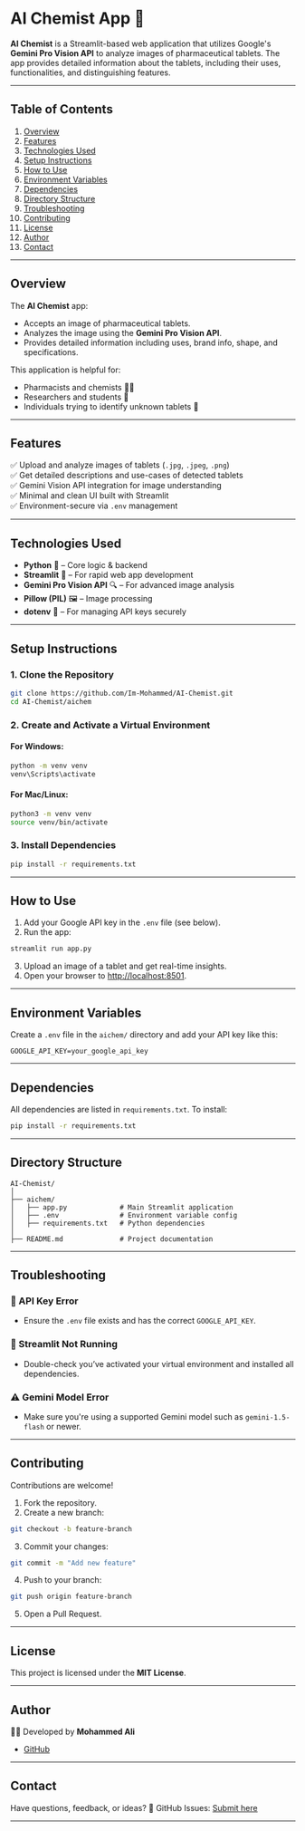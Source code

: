 # **AI Chemist App** 🧪

**AI Chemist** is a Streamlit-based web application that utilizes Google's **Gemini Pro Vision API** to analyze images of pharmaceutical tablets. The app provides detailed information about the tablets, including their uses, functionalities, and distinguishing features.

---

## **Table of Contents**
1. [Overview](#overview)
2. [Features](#features)
3. [Technologies Used](#technologies-used)
4. [Setup Instructions](#setup-instructions)
5. [How to Use](#how-to-use)
6. [Environment Variables](#environment-variables)
7. [Dependencies](#dependencies)
8. [Directory Structure](#directory-structure)
9. [Troubleshooting](#troubleshooting)
10. [Contributing](#contributing)
11. [License](#license)
12. [Author](#author)
13. [Contact](#contact)

---

## **Overview**

The **AI Chemist** app:
- Accepts an image of pharmaceutical tablets.
- Analyzes the image using the **Gemini Pro Vision API**.
- Provides detailed information including uses, brand info, shape, and specifications.

This application is helpful for:
- Pharmacists and chemists 🧑‍⚕️  
- Researchers and students 🔬  
- Individuals trying to identify unknown tablets 💊

---

## **Features**

✅ Upload and analyze images of tablets (`.jpg`, `.jpeg`, `.png`)  
✅ Get detailed descriptions and use-cases of detected tablets  
✅ Gemini Vision API integration for image understanding  
✅ Minimal and clean UI built with Streamlit  
✅ Environment-secure via `.env` management  

---

## **Technologies Used**

- **Python** 🐍 – Core logic & backend
- **Streamlit** 📱 – For rapid web app development
- **Gemini Pro Vision API** 🔍 – For advanced image analysis
- **Pillow (PIL)** 🖼 – Image processing
- **dotenv** 🔐 – For managing API keys securely

---

## **Setup Instructions**

### 1. Clone the Repository
```bash
git clone https://github.com/Im-Mohammed/AI-Chemist.git
cd AI-Chemist/aichem
````

### 2. Create and Activate a Virtual Environment

#### For Windows:

```bash
python -m venv venv
venv\Scripts\activate
```

#### For Mac/Linux:

```bash
python3 -m venv venv
source venv/bin/activate
```

### 3. Install Dependencies

```bash
pip install -r requirements.txt
```

---

## **How to Use**

1. Add your Google API key in the `.env` file (see below).
2. Run the app:

```bash
streamlit run app.py
```

3. Upload an image of a tablet and get real-time insights.
4. Open your browser to [http://localhost:8501](http://localhost:8501).

---

## **Environment Variables**

Create a `.env` file in the `aichem/` directory and add your API key like this:

```plaintext
GOOGLE_API_KEY=your_google_api_key
```

---

## **Dependencies**

All dependencies are listed in `requirements.txt`. To install:

```bash
pip install -r requirements.txt
```

---

## **Directory Structure**

```
AI-Chemist/
│
├── aichem/
│   ├── app.py             # Main Streamlit application
│   ├── .env               # Environment variable config
│   ├── requirements.txt   # Python dependencies
│
├── README.md              # Project documentation
```

---

## **Troubleshooting**

### 🔑 API Key Error

* Ensure the `.env` file exists and has the correct `GOOGLE_API_KEY`.

### 🚫 Streamlit Not Running

* Double-check you’ve activated your virtual environment and installed all dependencies.

### ⚠️ Gemini Model Error

* Make sure you're using a supported Gemini model such as `gemini-1.5-flash` or newer.

---

## **Contributing**

Contributions are welcome!

1. Fork the repository.
2. Create a new branch:

```bash
git checkout -b feature-branch
```

3. Commit your changes:

```bash
git commit -m "Add new feature"
```

4. Push to your branch:

```bash
git push origin feature-branch
```

5. Open a Pull Request.

---

## **License**

This project is licensed under the **MIT License**.

---

## **Author**

👨‍💻 Developed by **Mohammed Ali**

* [GitHub](https://github.com/Im-Mohammed)

---
## **Contact**

Have questions, feedback, or ideas?
🐙 GitHub Issues: [Submit here](https://github.com/Im-Mohammed/AI-Chemist/issues)

---
